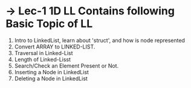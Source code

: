
# -> Lec-1 1D LL Contains following Basic Topic of LL

1. Intro to LinkedList, learn about 'struct', and how is node represented
2. Convert ARRAY to LINKED-LIST.
3. Traversal in Linked-List
4. Length of Linked-Lisst
5. Search/Check an Element Present or Not.
6. Inserting a Node in LinkedList
7. Deleting a Node in LinkedList
